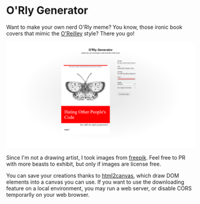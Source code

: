 # O'Rly Generator

Want to make your own nerd O'Rly meme? You know, those ironic book covers that mimic the [O'Reilley](https://www.oreilly.com/) style? 
There you go!

<p>
  <img src="/img/screenshots/demo.png" width="960"  alt="circle"/>
</p>

Since I'm not a drawing artist, I took images from  [freepik](https://www.freepik.com/). Feel free to PR with more beasts to exhibit, but only if images are license free.

You can save your creations thanks to [html2canvas](https://html2canvas.hertzen.com/), which draw DOM elements into a canvas you can use.
If you want to use the downloading feature on a local environment, you may run a web server, or disable CORS temporarlly on your web browser.
